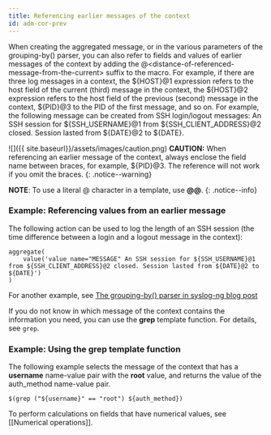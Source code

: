 ```yaml
---
title: Referencing earlier messages of the context
id: adm-cor-prev
---
```


When creating the aggregated message, or in the various parameters of
the grouping-by() parser, you can also refer to fields and values of
earlier messages of the context by adding the
@\<distance-of-referenced-message-from-the-current\> suffix to the
macro. For example, if there are three log messages in a context, the
${HOST}@1 expression refers to the host field of the current (third)
message in the context, the ${HOST}@2 expression refers to the host
field of the previous (second) message in the context, ${PID}@3 to the
PID of the first message, and so on. For example, the following message
can be created from SSH login/logout messages: An SSH session for
${SSH\_USERNAME}@1 from ${SSH\_CLIENT\_ADDRESS}@2 closed. Session
lasted from ${DATE}@2 to ${DATE}.

![]({{ site.baseurl}}/assets/images/caution.png) **CAUTION:**
When referencing an earlier message of the context, always enclose the
field name between braces, for example, ${PID}@3. The reference will not work
if you omit the braces.
{: .notice--warning}

**NOTE**: To use a literal @ character in a template, use **@@**.
{: .notice--info}

### Example: Referencing values from an earlier message

The following action can be used to log the length of an SSH session
(the time difference between a login and a logout message in the
context):

```config
aggregate(
    value('value name="MESSAGE" An SSH session for ${SSH_USERNAME}@1 from ${SSH_CLIENT_ADDRESS}@2 closed. Session lasted from ${DATE}@2 to ${DATE}')
)
```

For another example, see [The grouping-by() parser in syslog-ng blog
post](https://www.syslog-ng.com/community/b/blog/posts/the-grouping-by-parser-in-syslog-ng-3-8)

If you do not know in which message of the context contains the
information you need, you can use the **grep** template function. For
details, see
`grep`.

### Example: Using the grep template function

The following example selects the message of the context that has a
**username** name-value pair with the **root** value, and returns the
value of the auth\_method name-value pair.

```config
$(grep ("${username}" == "root") ${auth_method})
```

To perform calculations on fields that have numerical values, see
[[Numerical operations]].
